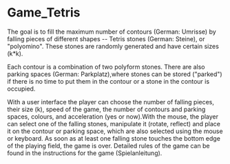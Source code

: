# Game_Tetris

The goal is to fill the maximum number of contours (German: Umrisse) by falling pieces of different shapes -- Tetris stones (German: Steine), or "polyomino". These stones are randomly generated and have certain sizes (k*k).

Each contour is a combination of two polyform stones. There are also parking spaces (German: Parkplatz),where stones can be stored ("parked") if there is no time to put them in the contour or a stone in the contour is occupied.

With a user interface the player can choose the number of falling pieces, their size (k), speed of the game, the number of contours and parking spaces, colours, and acceleration (yes or now).With the mouse, the player can select one of the falling stones, manipulate it (rotate, reflect) and place it on the contour or parking space, which are also selected using the mouse or keyboard. As soon as at least one falling stone touches the bottom edge of the playing field, the game is over. Detailed rules of the game can be found in the instructions for the game (Spielanleitung).
